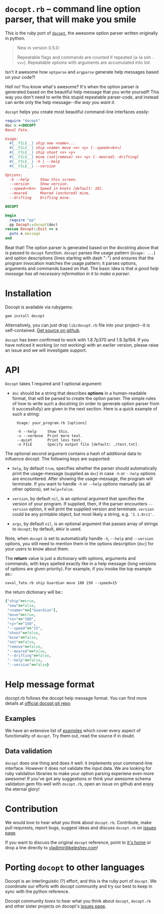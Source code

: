 `docopt.rb` – command line option parser, that will make you smile
===============================================================================

This is the ruby port of [`docopt`](https://github.com/docopt/docopt),
the awesome option parser written originally in python.

> New in version 0.5.0:
>
> Repeatable flags and commands are counted if repeated (a-la ssh `-vvv`).
> Repeatable options with arguments are accumulated into list.

Isn't it awesome how `optparse` and `argparse` generate help messages
based on your code?!

*Hell no!*  You know what's awesome?  It's when the option parser *is* generated
based on the beautiful help message that you write yourself!  This way
you don't need to write this stupid repeatable parser-code, and instead can
write only the help message--*the way you want it*.

`docopt` helps you create most beautiful command-line interfaces *easily*:

```ruby
require "docopt"
doc = <<DOCOPT
Naval Fate.

Usage:
  #{__FILE__} ship new <name>...
  #{__FILE__} ship <name> move <x> <y> [--speed=<kn>]
  #{__FILE__} ship shoot <x> <y>
  #{__FILE__} mine (set|remove) <x> <y> [--moored|--drifting]
  #{__FILE__} -h | --help
  #{__FILE__} --version

Options:
  -h --help     Show this screen.
  --version     Show version.
  --speed=<kn>  Speed in knots [default: 10].
  --moored      Moored (anchored) mine.
  --drifting    Drifting mine.

DOCOPT

begin
  require "pp"
  pp Docopt::docopt(doc)
rescue Docopt::Exit => e
  puts e.message
end
```

Beat that! The option parser is generated based on the docstring above that is
passed to `docopt` function.  `docopt` parses the usage pattern
(`Usage: ...`) and option descriptions (lines starting with dash "`-`") and
ensures that the program invocation matches the usage pattern; it parses
options, arguments and commands based on that. The basic idea is that
*a good help message has all necessary information in it to make a parser*.

Installation
===============================================================================

Docopt is available via rubygems:

    gem install docopt

Alternatively, you can just drop `lib/docopt.rb` file into your project--it is
self-contained. [Get source on github](http://github.com/docopt/docopt.rb).

`docopt` has been confirmed to work with 1.8.7p370 and 1.9.3p194. If you have
noticed it working (or not working) with an earlier version, please raise an
issue and we will investigate support.

API
===============================================================================

`Docopt` takes 1 required and 1 optional argument:

- `doc` should be a string that
describes **options** in a human-readable format, that will be parsed to create
the option parser.  The simple rules of how to write such a docstring
(in order to generate option parser from it successfully) are given in the next
section. Here is a quick example of such a string:

        Usage: your_program.rb [options]

        -h --help     Show this.
        -v --verbose  Print more text.
        --quiet       Print less text.
        -o FILE       Specify output file [default: ./test.txt].


The optional second argument contains a hash of additional data to influence
docopt. The following keys are supported: 

- `help`, by default `true`, specifies whether the parser should automatically
print the usage-message (supplied as `doc`) in case `-h` or `--help` options
are encountered. After showing the usage-message, the program will terminate.
If you want to handle `-h` or `--help` options manually (as all other options),
set `help=false`.

- `version`, by default `nil`, is an optional argument that specifies the
version of your program. If supplied, then, if the parser encounters
`--version` option, it will print the supplied version and terminate.
`version` could be any printable object, but most likely a string,
e.g. `'2.1.0rc1'`.

- `argv`, by default `nil`, is an optional argument that passes array of 
strings to `docopt`; by default, `ARGV` is used.

Note, when `docopt` is set to automatically handle `-h`, `--help` and
`--version` options, you still need to mention them in the options description
(`doc`) for your users to know about them.

The **return** value is just a dictionary with options, arguments and commands,
with keys spelled exactly like in a help message
(long versions of options are given priority). For example, if you invoke
the top example as::

    naval_fate.rb ship Guardian move 100 150 --speed=15

the return dictionary will be::

```ruby
{"ship"=>true,
 "new"=>false,
 "<name>"=>["Guardian"],
 "move"=>true,
 "<x>"=>"100",
 "<y>"=>"150",
 "--speed"=>"15",
 "shoot"=>false,
 "mine"=>false,
 "set"=>false,
 "remove"=>false,
 "--moored"=>false,
 "--drifting"=>false,
 "--help"=>false,
 "--version"=>false}
```

Help message format
===============================================================================

docopt.rb follows the docopt help message format.
You can find more details at
[official docopt git repo](https://github.com/docopt/docopt#help-message-format)


Examples
-------------------------------------------------------------------------------

We have an extensive list of
[examples](https://github.com/docopt/docopt.rb/tree/master/examples)
which cover every aspect of functionality of `docopt`.  Try them out,
read the source if in doubt.

Data validation
-------------------------------------------------------------------------------

`docopt` does one thing and does it well: it implements your command-line
interface.  However it does not validate the input data.  We are looking
for ruby validation libraries to make your option parsing experiene
even more awesome!
If you've got any suggestions or think your awesome schema validation gem
fits well with `docopt.rb`, open an issue on github and enjoy the eternal glory!

Contribution
===============================================================================

We would *love* to hear what you think about `docopt.rb`.
Contribute, make pull requrests, report bugs, suggest ideas and discuss
`docopt.rb` on
[issues page](http://github.com/docopt/docopt.rb/issues).

If you want to discuss the original `docopt` reference,
point to [it's home](http://github.com/docopt/docopt) or
drop a line directly to vladimir@keleshev.com!

Porting `docopt` to other languages
===============================================================================

Docopt is an interlinguistic (?) effort,
and this is the ruby port of `docopt`.
We coordinate our efforts with docopt community and try our best to
keep in sync with the python reference.

Docopt community *loves* to hear what you think about `docopt`, `docopt.rb`
and other sister projects on docopt's
[issues page](http://github.com/docopt/docopt/issues).
